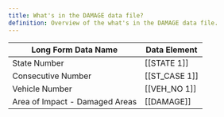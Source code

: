 ```yaml
---
title: What's in the DAMAGE data file?
definition: Overview of the what's in the DAMAGE data file.
---
```


| Long Form Data Name            | Data Element |
| ------------------------------ | ------------ |
| State Number                   | [[STATE 1]]    |
| Consecutive Number             | [[ST_CASE 1]]  |
| Vehicle Number                 | [[VEH_NO 1]]   |
| Area of Impact - Damaged Areas | [[DAMAGE]]   |
